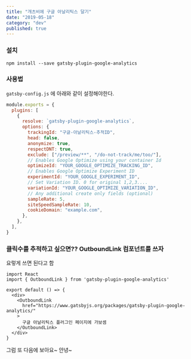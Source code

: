 ```yaml
---
title: "개츠비에 구글 아날리틱스 달기"
date: "2019-05-18"
category: "dev"
published: true
---
```


### 설치

`npm install --save gatsby-plugin-google-analytics`

### 사용법

`gatsby-config.js` 에 아래와 같이 설정해야한다.

```javascript
module.exports = {
  plugins: [
    {
      resolve: `gatsby-plugin-google-analytics`,
      options: {
        trackingId: "구글-아날리틱스-추적ID",
        head: false,
        anonymize: true,
        respectDNT: true,
        exclude: ["/preview/**", "/do-not-track/me/too/"],
        // Enables Google Optimize using your container Id
        optimizeId: "YOUR_GOOGLE_OPTIMIZE_TRACKING_ID",
        // Enables Google Optimize Experiment ID
        experimentId: "YOUR_GOOGLE_EXPERIMENT_ID",
        // Set Variation ID. 0 for original 1,2,3....
        variationId: "YOUR_GOOGLE_OPTIMIZE_VARIATION_ID",
        // Any additional create only fields (optional)
        sampleRate: 5,
        siteSpeedSampleRate: 10,
        cookieDomain: "example.com",
      },
    },
  ],
}
```

### 클릭수를 추적하고 싶으면?? OutboundLink 컴포넌트를 쓰자

요렇게 쓰면 된다고 함

```
import React
import { OutboundLink } from 'gatsby-plugin-google-analytics'

export default () => {
  <div>
    <OutboundLink
      href="https://www.gatsbyjs.org/packages/gatsby-plugin-google-analytics/"
    >
      구글 아날리틱스 플러그인 페이지에 가보셈
    </OutboundLink>
  </div>
}
```

그럼 또 다음에 보아요~ 안녕~
